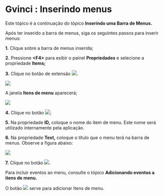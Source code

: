 # Gvinci : Inserindo menus

Este tópico é a continuação do tópico **Inserindo uma Barra de Menus.**

Após ter inserido a barra de menus, siga os seguintes passos para inserir menus:

**1.** Clique sobre a barra de menus inserida;

**2.** Pressione **&lt;F4&gt;** para exibir o painel **Propriedades** e selecione a propriedade **Items;**

**3.** Clique no botão de extensão ![](http://www.gvinci.com.br/manual/extensor-botao.png).

![](http://www.gvinci.com.br/manual/inseritensmngv5.zoom80.png)

A janela **Itens de menu** aparecerá;

![](http://www.gvinci.com.br/manual/itensmn1gv5.zoom80.png)

**4.** Clique no botão ![](http://www.gvinci.com.br/manual/btincmen1gv5.png);

**5.** Na propriedade **ID,** coloque o nome do item de menu. Este nome será utilizado internamente pela aplicação.

**6.** Na propriedade **Text,** coloque o título que o menu terá na barra de menus. Observe a figura abaixo:

![](http://www.gvinci.com.br/manual/itensmn2gv5.zoom80.png)

**7.** Clique no botão ![](http://www.gvinci.com.br/manual/okbutton111.png).

Para incluir eventos ao menu, consulte o tópico **Adicionando eventos a itens de menu.**

O botão ![](http://www.gvinci.com.br/manual/incluirsubmenubt.png) serve para adicionar Itens de menu.

